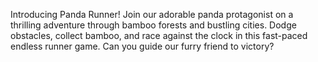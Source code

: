 Introducing Panda Runner! Join our adorable panda protagonist on a thrilling adventure through bamboo forests and bustling cities. Dodge obstacles, collect bamboo, and race against the clock in this fast-paced endless runner game. Can you guide our furry friend to victory?
